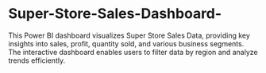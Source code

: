 # Super-Store-Sales-Dashboard-
This Power BI dashboard visualizes Super Store Sales Data, providing key insights into sales, profit, quantity sold, and various business segments. The interactive dashboard enables users to filter data by region and analyze trends efficiently.
